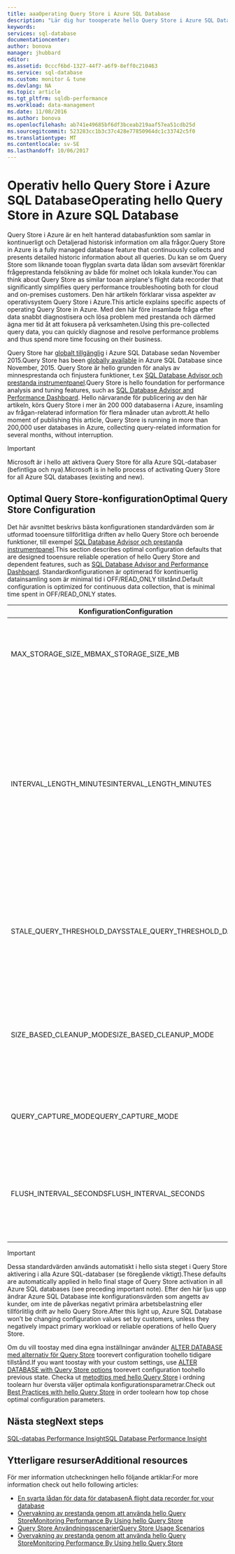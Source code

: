 ```yaml
---
title: aaaOperating Query Store i Azure SQL Database
description: "Lär dig hur toooperate hello Query Store i Azure SQL Database"
keywords: 
services: sql-database
documentationcenter: 
author: bonova
manager: jhubbard
editor: 
ms.assetid: 0cccf6bd-1327-44f7-a6f9-8eff0c210463
ms.service: sql-database
ms.custom: monitor & tune
ms.devlang: NA
ms.topic: article
ms.tgt_pltfrm: sqldb-performance
ms.workload: data-management
ms.date: 11/08/2016
ms.author: bonova
ms.openlocfilehash: ab741e49685bf6df3bceab219aaf57ea51cdb25d
ms.sourcegitcommit: 523283cc1b3c37c428e77850964dc1c33742c5f0
ms.translationtype: MT
ms.contentlocale: sv-SE
ms.lasthandoff: 10/06/2017
---
```

# <a name="operating-hello-query-store-in-azure-sql-database"></a><span data-ttu-id="53848-103">Operativ hello Query Store i Azure SQL Database</span><span class="sxs-lookup"><span data-stu-id="53848-103">Operating hello Query Store in Azure SQL Database</span></span>
<span data-ttu-id="53848-104">Query Store i Azure är en helt hanterad databasfunktion som samlar in kontinuerligt och Detaljerad historisk information om alla frågor.</span><span class="sxs-lookup"><span data-stu-id="53848-104">Query Store in Azure is a fully managed database feature that continuously collects and presents detailed historic information about all queries.</span></span> <span data-ttu-id="53848-105">Du kan se om Query Store som liknande tooan flygplan svarta data lådan som avsevärt förenklar frågeprestanda felsökning av både för molnet och lokala kunder.</span><span class="sxs-lookup"><span data-stu-id="53848-105">You can think about Query Store as similar tooan airplane's flight data recorder that significantly simplifies query performance troubleshooting both for cloud and on-premises customers.</span></span> <span data-ttu-id="53848-106">Den här artikeln förklarar vissa aspekter av operativsystem Query Store i Azure.</span><span class="sxs-lookup"><span data-stu-id="53848-106">This article explains specific aspects of operating Query Store in Azure.</span></span> <span data-ttu-id="53848-107">Med den här före insamlade fråga efter data snabbt diagnostisera och lösa problem med prestanda och därmed ägna mer tid åt att fokusera på verksamheten.</span><span class="sxs-lookup"><span data-stu-id="53848-107">Using this pre-collected query data, you can quickly diagnose and resolve performance problems and thus spend more time focusing on their business.</span></span> 

<span data-ttu-id="53848-108">Query Store har [globalt tillgänglig](https://azure.microsoft.com/updates/general-availability-azure-sql-database-query-store/) i Azure SQL Database sedan November 2015.</span><span class="sxs-lookup"><span data-stu-id="53848-108">Query Store has been [globally available](https://azure.microsoft.com/updates/general-availability-azure-sql-database-query-store/) in Azure SQL Database since November, 2015.</span></span> <span data-ttu-id="53848-109">Query Store är hello grunden för analys av minnesprestanda och finjustera funktioner, t.ex [SQL Database Advisor och prestanda instrumentpanel](https://azure.microsoft.com/updates/sqldatabaseadvisorga/).</span><span class="sxs-lookup"><span data-stu-id="53848-109">Query Store is hello foundation for performance analysis and tuning features, such as [SQL Database Advisor and Performance Dashboard](https://azure.microsoft.com/updates/sqldatabaseadvisorga/).</span></span> <span data-ttu-id="53848-110">Hello närvarande för publicering av den här artikeln, körs Query Store i mer än 200 000 databaserna i Azure, insamling av frågan-relaterad information för flera månader utan avbrott.</span><span class="sxs-lookup"><span data-stu-id="53848-110">At hello moment of publishing this article, Query Store is running in more than 200,000 user databases in Azure, collecting query-related information for several months, without interruption.</span></span>

> [!IMPORTANT]
> <span data-ttu-id="53848-111">Microsoft är i hello att aktivera Query Store för alla Azure SQL-databaser (befintliga och nya).</span><span class="sxs-lookup"><span data-stu-id="53848-111">Microsoft is in hello process of activating Query Store for all Azure SQL databases (existing and new).</span></span> 
> 
> 

## <a name="optimal-query-store-configuration"></a><span data-ttu-id="53848-112">Optimal Query Store-konfiguration</span><span class="sxs-lookup"><span data-stu-id="53848-112">Optimal Query Store Configuration</span></span>
<span data-ttu-id="53848-113">Det här avsnittet beskrivs bästa konfigurationen standardvärden som är utformad tooensure tillförlitliga driften av hello Query Store och beroende funktioner, till exempel [SQL Database Advisor och prestanda instrumentpanel](https://azure.microsoft.com/updates/sqldatabaseadvisorga/).</span><span class="sxs-lookup"><span data-stu-id="53848-113">This section describes optimal configuration defaults that are designed tooensure reliable operation of hello Query Store and dependent features, such as [SQL Database Advisor and Performance Dashboard](https://azure.microsoft.com/updates/sqldatabaseadvisorga/).</span></span> <span data-ttu-id="53848-114">Standardkonfigurationen är optimerad för kontinuerlig datainsamling som är minimal tid i OFF/READ_ONLY tillstånd.</span><span class="sxs-lookup"><span data-stu-id="53848-114">Default configuration is optimized for continuous data collection, that is minimal time spent in OFF/READ_ONLY states.</span></span>

| <span data-ttu-id="53848-115">Konfiguration</span><span class="sxs-lookup"><span data-stu-id="53848-115">Configuration</span></span> | <span data-ttu-id="53848-116">Beskrivning</span><span class="sxs-lookup"><span data-stu-id="53848-116">Description</span></span> | <span data-ttu-id="53848-117">Standard</span><span class="sxs-lookup"><span data-stu-id="53848-117">Default</span></span> | <span data-ttu-id="53848-118">Kommentar</span><span class="sxs-lookup"><span data-stu-id="53848-118">Comment</span></span> |
| --- | --- | --- | --- |
| <span data-ttu-id="53848-119">MAX_STORAGE_SIZE_MB</span><span class="sxs-lookup"><span data-stu-id="53848-119">MAX_STORAGE_SIZE_MB</span></span> |<span data-ttu-id="53848-120">Anger hello gränsen för hello datautrymme Query Store kan göra i z kunddatabasen</span><span class="sxs-lookup"><span data-stu-id="53848-120">Specifies hello limit for hello data space that Query Store can take inside z customer database</span></span> |<span data-ttu-id="53848-121">100</span><span class="sxs-lookup"><span data-stu-id="53848-121">100</span></span> |<span data-ttu-id="53848-122">För nya databaser</span><span class="sxs-lookup"><span data-stu-id="53848-122">Enforced for new databases</span></span> |
| <span data-ttu-id="53848-123">INTERVAL_LENGTH_MINUTES</span><span class="sxs-lookup"><span data-stu-id="53848-123">INTERVAL_LENGTH_MINUTES</span></span> |<span data-ttu-id="53848-124">Definierar storleken på tidsperioden under vilken insamlade körningsstatistik för frågeplaner sammanställs och beständig.</span><span class="sxs-lookup"><span data-stu-id="53848-124">Defines size of time window during which collected runtime statistics for query plans are aggregated and persisted.</span></span> <span data-ttu-id="53848-125">Alla aktiva frågeplan innehåller högst en rad under en tidsperiod som definierats med den här konfigurationen</span><span class="sxs-lookup"><span data-stu-id="53848-125">Every active query plan has at most one row for a period of time defined with this configuration</span></span> |<span data-ttu-id="53848-126">60</span><span class="sxs-lookup"><span data-stu-id="53848-126">60</span></span> |<span data-ttu-id="53848-127">För nya databaser</span><span class="sxs-lookup"><span data-stu-id="53848-127">Enforced for new databases</span></span> |
| <span data-ttu-id="53848-128">STALE_QUERY_THRESHOLD_DAYS</span><span class="sxs-lookup"><span data-stu-id="53848-128">STALE_QUERY_THRESHOLD_DAYS</span></span> |<span data-ttu-id="53848-129">Tidsbaserade Rensa princip som styr hello kvarhållningsperiod beständiga körningsstatistik och inaktiva frågor</span><span class="sxs-lookup"><span data-stu-id="53848-129">Time-based cleanup policy that controls hello retention period of persisted runtime statistics and inactive queries</span></span> |<span data-ttu-id="53848-130">30</span><span class="sxs-lookup"><span data-stu-id="53848-130">30</span></span> |<span data-ttu-id="53848-131">För nya databaser och databaser med föregående standard (367)</span><span class="sxs-lookup"><span data-stu-id="53848-131">Enforced for new databases and databases with previous default (367)</span></span> |
| <span data-ttu-id="53848-132">SIZE_BASED_CLEANUP_MODE</span><span class="sxs-lookup"><span data-stu-id="53848-132">SIZE_BASED_CLEANUP_MODE</span></span> |<span data-ttu-id="53848-133">Anger om automatisk Datarensning sker när Query Store datastorleken närmar sig hello gränsen</span><span class="sxs-lookup"><span data-stu-id="53848-133">Specifies whether automatic data cleanup takes place when Query Store data size approaches hello limit</span></span> |<span data-ttu-id="53848-134">AUTOMATISK</span><span class="sxs-lookup"><span data-stu-id="53848-134">AUTO</span></span> |<span data-ttu-id="53848-135">För alla databaser</span><span class="sxs-lookup"><span data-stu-id="53848-135">Enforced for all databases</span></span> |
| <span data-ttu-id="53848-136">QUERY_CAPTURE_MODE</span><span class="sxs-lookup"><span data-stu-id="53848-136">QUERY_CAPTURE_MODE</span></span> |<span data-ttu-id="53848-137">Anger om alla frågor eller endast en delmängd av frågor spåras</span><span class="sxs-lookup"><span data-stu-id="53848-137">Specifies whether all queries or only a subset of queries are tracked</span></span> |<span data-ttu-id="53848-138">AUTOMATISK</span><span class="sxs-lookup"><span data-stu-id="53848-138">AUTO</span></span> |<span data-ttu-id="53848-139">För alla databaser</span><span class="sxs-lookup"><span data-stu-id="53848-139">Enforced for all databases</span></span> |
| <span data-ttu-id="53848-140">FLUSH_INTERVAL_SECONDS</span><span class="sxs-lookup"><span data-stu-id="53848-140">FLUSH_INTERVAL_SECONDS</span></span> |<span data-ttu-id="53848-141">Anger maximal period under vilken avbildade körningsstatistik lagras i minnet, innan toodisk</span><span class="sxs-lookup"><span data-stu-id="53848-141">Specifies maximum period during which captured runtime statistics are kept in memory, before flushing toodisk</span></span> |<span data-ttu-id="53848-142">900</span><span class="sxs-lookup"><span data-stu-id="53848-142">900</span></span> |<span data-ttu-id="53848-143">För nya databaser</span><span class="sxs-lookup"><span data-stu-id="53848-143">Enforced for new databases</span></span> |
|  | | | |

> [!IMPORTANT]
> <span data-ttu-id="53848-144">Dessa standardvärden används automatiskt i hello sista steget i Query Store aktivering i alla Azure SQL-databaser (se föregående viktigt).</span><span class="sxs-lookup"><span data-stu-id="53848-144">These defaults are automatically applied in hello final stage of Query Store activation in all Azure SQL databases (see preceding important note).</span></span> <span data-ttu-id="53848-145">Efter den här ljus upp ändrar Azure SQL Database inte konfigurationsvärden som angetts av kunder, om inte de påverkas negativt primära arbetsbelastning eller tillförlitlig drift av hello Query Store.</span><span class="sxs-lookup"><span data-stu-id="53848-145">After this light up, Azure SQL Database won’t be changing configuration values set by customers, unless they negatively impact primary workload or reliable operations of hello Query Store.</span></span>
> 
> 

<span data-ttu-id="53848-146">Om du vill toostay med dina egna inställningar använder [ALTER DATABASE med alternativ för Query Store](https://msdn.microsoft.com/library/bb522682.aspx) toorevert configuration toohello tidigare tillstånd.</span><span class="sxs-lookup"><span data-stu-id="53848-146">If you want toostay with your custom settings, use [ALTER DATABASE with Query Store options](https://msdn.microsoft.com/library/bb522682.aspx) toorevert configuration toohello previous state.</span></span> <span data-ttu-id="53848-147">Checka ut [metodtips med hello Query Store](https://msdn.microsoft.com/library/mt604821.aspx) i ordning toolearn hur översta väljer optimala konfigurationsparametrar.</span><span class="sxs-lookup"><span data-stu-id="53848-147">Check out [Best Practices with hello Query Store](https://msdn.microsoft.com/library/mt604821.aspx) in order toolearn how top chose optimal configuration parameters.</span></span>

## <a name="next-steps"></a><span data-ttu-id="53848-148">Nästa steg</span><span class="sxs-lookup"><span data-stu-id="53848-148">Next steps</span></span>
[<span data-ttu-id="53848-149">SQL-databas Performance Insight</span><span class="sxs-lookup"><span data-stu-id="53848-149">SQL Database Performance Insight</span></span>](sql-database-performance.md)

## <a name="additional-resources"></a><span data-ttu-id="53848-150">Ytterligare resurser</span><span class="sxs-lookup"><span data-stu-id="53848-150">Additional resources</span></span>
<span data-ttu-id="53848-151">För mer information utcheckningen hello följande artiklar:</span><span class="sxs-lookup"><span data-stu-id="53848-151">For more information check out hello following articles:</span></span>

* [<span data-ttu-id="53848-152">En svarta lådan för data för databasen</span><span class="sxs-lookup"><span data-stu-id="53848-152">A flight data recorder for your database</span></span>](https://azure.microsoft.com/blog/query-store-a-flight-data-recorder-for-your-database) 
* [<span data-ttu-id="53848-153">Övervakning av prestanda genom att använda hello Query Store</span><span class="sxs-lookup"><span data-stu-id="53848-153">Monitoring Performance By Using hello Query Store</span></span>](https://msdn.microsoft.com/library/dn817826.aspx)
* [<span data-ttu-id="53848-154">Query Store Användningsscenarier</span><span class="sxs-lookup"><span data-stu-id="53848-154">Query Store Usage Scenarios</span></span>](https://msdn.microsoft.com/library/mt614796.aspx)
* [<span data-ttu-id="53848-155">Övervakning av prestanda genom att använda hello Query Store</span><span class="sxs-lookup"><span data-stu-id="53848-155">Monitoring Performance By Using hello Query Store</span></span>](https://msdn.microsoft.com/library/dn817826.aspx) 

